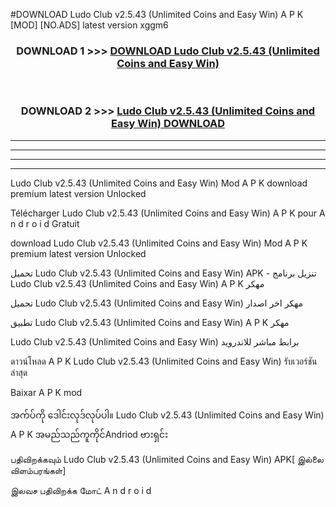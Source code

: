 #DOWNLOAD Ludo Club  v2.5.43 (Unlimited Coins and Easy Win) A P K [MOD] [NO.ADS] latest version xggm6



<div align="center">

<h3>DOWNLOAD 1 >>> <a href="https://teeasianyam.web.app?sq=Ludo Club  v2.5.43 (Unlimited Coins and Easy Win)">DOWNLOAD Ludo Club  v2.5.43 (Unlimited Coins and Easy Win) </a></h3><br>

<h3>DOWNLOAD 2 >>> <a href="https://teeasianyam.web.app?sq=Ludo Club  v2.5.43 (Unlimited Coins and Easy Win) ">Ludo Club  v2.5.43 (Unlimited Coins and Easy Win)  DOWNLOAD </a></h3>

</div>


----------------------------------------------------------

----------------------------------------------------------

----------------------------------------------------------

----------------------------------------------------------


Ludo Club  v2.5.43 (Unlimited Coins and Easy Win)  Mod A P K download premium latest version Unlocked

Télécharger Ludo Club  v2.5.43 (Unlimited Coins and Easy Win)  A P K pour A n d r o i d Gratuit

download Ludo Club  v2.5.43 (Unlimited Coins and Easy Win)  Mod A P K premium latest version Unlocked

تحميل Ludo Club  v2.5.43 (Unlimited Coins and Easy Win)  APK - تنزيل برنامج Ludo Club  v2.5.43 (Unlimited Coins and Easy Win)  A P K مهكر

تحميل Ludo Club  v2.5.43 (Unlimited Coins and Easy Win)  مهكر اخر اصدار

تطبيق Ludo Club  v2.5.43 (Unlimited Coins and Easy Win)  A P K مهكر

Ludo Club  v2.5.43 (Unlimited Coins and Easy Win)  برابط مباشر للاندرويد

ดาวน์โหลด A P K Ludo Club  v2.5.43 (Unlimited Coins and Easy Win)  รับเวอร์ชันล่าสุด

Baixar A P K mod

အက်ပ်ကို ဒေါင်းလုဒ်လုပ်ပါ။ Ludo Club  v2.5.43 (Unlimited Coins and Easy Win)  A P K အမည်သည်ကူကိုင်Andriod ဗားရှင်း

பதிவிறக்கவும் Ludo Club  v2.5.43 (Unlimited Coins and Easy Win)  APK[ இல்லை விளம்பரங்கள்] 
 
இலவச பதிவிறக்க மோட் A n d r o i d



